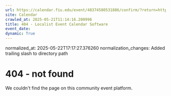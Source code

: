 ```yaml
---
url: https://calendar.fiu.edu/event/48374580531886/confirm/?return=https%3A%2F%2Fcalendar.fiu.edu%2Fevent%2Fise-tpp-office-hours-virtual
site: Calendar
crawled_at: 2025-05-21T11:14:16.200996
title: 404 - Localist Event Calendar Software
event_date: 
dynamic: True
---
```

normalized_at: 2025-05-22T17:17:27.376260
normalization_changes: Added trailing slash to directory path

# 404 - not found
We couldn't find the page on this community event platform.
